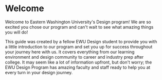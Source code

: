 # Welcome

Welcome to Eastern Washington University's Design program! We are so excited you chose our program and can't wait to see what amazing things you will do!

This guide was created by a fellow EWU Design student to provide you with a little introduction to our program and set you up for success throughout your journey here with us. It covers everything from our learning environment and design community to career and industry prep after college. It may seem like a lot of information upfront, but don't worry; the EWU Design Program has amazing faculty and staff ready to help you at every turn in your design journey.

